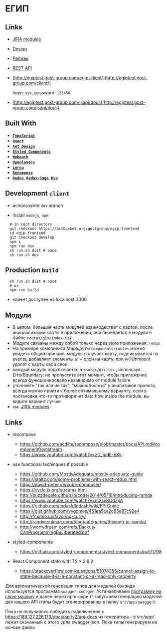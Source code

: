 # ЕГИП


## Links

- [JIRA modules](https://gost-jira.atlassian.net/browse/DITEGIPDEV-775)

- [Design](https://app.zeplin.io/project/5a8ac12b28f91ab4567b2b33/screen/5aba0377ff2af0bc41f52935)

- [Релизы](https://docs.google.com/spreadsheets/d/194YPgnJyeFwQpSt2RItnldkY9gUKhKcL4y3fyobucSc/edit#gid=1542029153)

- [REST API](https://gost-jira.atlassian.net/wiki/spaces/EGIPAPIDOC/pages/436699311/API)

- [http://egiptest.gost-group.com/egip-client/](http://egiptest.gost-group.com/client/)

  login: `sys`, password: `123456`

- [http://egiptest.gost-group.com/jsapi/docs](http://egiptest.gost-group.com/jsapi/docs)

## Built With

- [**`TypeScript`**](https://www.typescriptlang.org/)
- [**`React`**](https://reactjs.org/)
- [**`Ant Design`**](https://ant.design/)
- [**`Styled Components`**](https://www.styled-components.com/)
- [**`Webpack`**](https://webpack.js.org/)
- [**`Openlayers`**](https://https://openlayers.org/)
- [**`Lerna`**](https://github.com/lerna/lerna)
- [**`Recompose`**](https://github.com/acdlite/recompose)
- [**`Redux`**](https://redux.js.org/), [**`Redux-Saga`**](https://redux-saga.js.org), [**`Dva`**](https://github.com/dvajs/dva)

## Development  `client`

  * используйте `dev` branch

  - install `nodejs`, `npm`

```shell
  # in root directory
  git checkout https://bitbucket.org/gostgroup/egip-frontend
  cd egip-frontend
  git checkout develop
  npm i
  npm run dev
  sh run.sh dist # once
  sh run.sh dev
```
## Production  `build`
```shell
  sh run.sh dist # once
  # or
  npm run build
```

  * клиент доступен на localhost:3000


## Модули

* В целом: большая часть модулей взаимодествет с картой. после инициализации  карты в приложении, она передается в модули в файле `routes/gis/index.tsx`
* Модули связаны между собой только через store приложения: `redux`
* На примере комопнента *Маршруты* `components/routes` можно увидеть общий принцип: модуль получает карту, подписывается на events, добавляет    элементы ui + слои на карту, при willUnmount удалят с карты свои слои.
* каждый модуль подключается в `routes/gis.tsx` , используя ErrorBoundary: не пропустите этот момент, чтобы приложение всегда
  функционировало независимо от module failure
* уточняйте "так или не так", "можно/нельзя" у аналитиков проекта, всегда можно прийти к более оптимальному варианту, если в постановке
  что-то противоречит data flow inside the module, вы видите вариант лучше
* см. [JIRA modules](https://gost-jira.atlassian.net/browse/DITEGIPDEV-775)

## Links

 - recompose

    - https://github.com/acdlite/recompose/blob/master/docs/API.md#componentfromstream
    - https://www.youtube.com/watch?v=zD_judE-bXk

 - use functional techinques if possible
    - https://github.com/MostlyAdequate/mostly-adequate-guide
    - https://staltz.com/some-problems-with-react-redux.html
    - https://david-peter.de/cube-composer/
    - https://cycle.js.org/streams.html
    - http://buzzdecafe.github.io/code/2014/05/16/introducing-ramda
    - https://www.youtube.com/watch?v=m3svKOdZijA
    - https://github.com/lodash/lodash/wiki/FP-Guide
    - https://gist.github.com/vvgomes/451ea5ca2c65e87c92e4
    - http://fr.umio.us/favoring-curry/
    - http://randycoulman.com/blog/categories/thinking-in-ramda/
    - http://worrydream.com/refs/Backus-CanProgrammingBeLiberated.pdf

 - styled-components
    - https://github.com/styled-components/styled-components/pull/1798

 - React.Component state with TS > 2.9.2
    - https://stackoverflow.com/questions/51074355/cannot-assign-to-state-because-it-is-a-constant-or-a-read-only-property

Для автоматической генерации типов для моделей бэкэнда используется программа `swagger-codegen`.
Устанавливаем [программу на свою машину](https://github.com/swagger-api/swagger-codegen#prerequisites) и далее через npm-скрипт запускаем генерацию моделей для нашего API (типы будут сгенерированны в папку `src/app/swagger`):

Пока не получилось победить подключение к https://188.127.226.173/docs/api/v2/api-docs из генератора - в src/app/  лежит скачанный с этого урла swagger.json. Пока типы генерируем на основе файла.